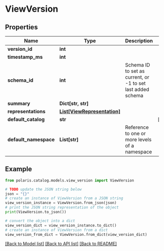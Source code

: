 # ViewVersion


## Properties

Name | Type | Description | Notes
------------ | ------------- | ------------- | -------------
**version_id** | **int** |  | 
**timestamp_ms** | **int** |  | 
**schema_id** | **int** | Schema ID to set as current, or -1 to set last added schema | 
**summary** | **Dict[str, str]** |  | 
**representations** | [**List[ViewRepresentation]**](ViewRepresentation.md) |  | 
**default_catalog** | **str** |  | [optional] 
**default_namespace** | **List[str]** | Reference to one or more levels of a namespace | 

## Example

```python
from polaris.catalog.models.view_version import ViewVersion

# TODO update the JSON string below
json = "{}"
# create an instance of ViewVersion from a JSON string
view_version_instance = ViewVersion.from_json(json)
# print the JSON string representation of the object
print(ViewVersion.to_json())

# convert the object into a dict
view_version_dict = view_version_instance.to_dict()
# create an instance of ViewVersion from a dict
view_version_from_dict = ViewVersion.from_dict(view_version_dict)
```
[[Back to Model list]](../README.md#documentation-for-models) [[Back to API list]](../README.md#documentation-for-api-endpoints) [[Back to README]](../README.md)


